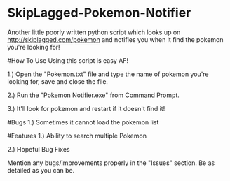 # SkipLagged-Pokemon-Notifier
Another little poorly written python script which looks up on http://skiplagged.com/pokemon and notifies you when it find the pokemon you're looking for!

#How To Use
Using this script is easy AF!

1.) Open the "Pokemon.txt" file and type the name of pokemon you're looking for, save and close the file.

2.) Run the "Pokemon Notifier.exe" from Command Prompt.

3.) It'll look for pokemon and restart if it doesn't find it!

#Bugs
1.) Sometimes it cannot load the pokemon list

#Features
1.) Ability to search multiple Pokemon

2.) Hopeful Bug Fixes


Mention any bugs/improvements properly in the "Issues" section. Be as detailed as you can be.

